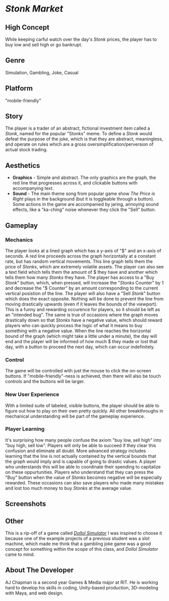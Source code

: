 # *Stonk Market*

## High Concept
While keeping carful watch over the day's *Stonk* prices, the player has to buy low and sell high or go bankrupt.

## Genre
Simulation, Gambling, Joke, Casual

## Platform
"mobile-friendly"

## Story
The player is a trader of an abstract, fictional investment item called a *Stonk*, named for the popular "Stonks" meme. To define a *Stonk* would defeat the purpose of the joke, which is that they are abstract, meaningless, and operate on rules which are a gross oversimplification/perversion of actual stock trading.

## Aesthetics
* **Graphics** - Simple and abstract. The only graphics are the graph, the red line that progresses across it, and clickable buttons with accompanying text.
* **Sound** - The main theme song from popular game show *The Price is Right* plays in the background (but it is toggleable through a button). Some actions in the game are accompanied by jaring, annoying sound effects, like a "ka-ching" noise whenever they click the "Sell" button.

## Gameplay

### Mechanics
The player looks at a lined graph which has a y-axis of "$" and an x-axis of seconds. A red line proceeds across the graph horizontally at a constant rate, but has random vertical movements. This line graph tells them the price of *Stonks*, which are extremely volatile assets. The player can also see a text field which tells them the amount of $ they have and another which tells them how many *Stonks* they have. The player has access to a "Buy *Stonk*" button, which, when pressed, will increase the "*Stonks* Counter" by 1 and decrease the "$ Counter" by an amount corresponding to the current vertical posistion of the line. The player will also have a "Sell *Stonk*" button which does the exact opposite. Nothing will be done to prevent the line from moving drastically upwards (even if it leaves the bounds of the viewport). This is a funny and rewarding occurence for players, so it should be left as an "intended bug". The same is true of occasions where the graph moves drastically down so that *Stonks* have a negative value, which should reward players who can quickly process the logic of what it means to buy something with a negative value. When the line reaches the horizontal bound of the graph (which might take a little under a minute), the day will end and the player will be informed of how much $ they made or lost that day, with a button to proceed the next day, which can occur indefinitely.

### Control
The game will be controlled with just the mouse to click the on-screen buttons. If "mobile-friendly"-ness is achieved, then there will also be touch controls and the buttons will be larger.

### New User Experience
With a limited suite of labeled, visible buttons, the player should be able to figure out how to play on their own pretty quickly. All other breakthroughs in mechanical understanding will be part of the gameplay experience.

### Player Learning
It's surprising how many people confuse the axiom "buy low, sell high" into "buy high, sell low". Players will only be able to succeed if they clear this confusion and eliminate all doubt. More advanced strategy includes learning that the line is not actually contained by the vertical bounds that the graph would imply and is capable of going to drastic values. A player who understands this will be able to coordinate their spending to capitalize on these oppurtunities. Players who understand that they can press the "Buy" button when the value of *Stonks* becomes negative will be especially rewarded. These occasions can also save players who made many mistakes and lost too much money to buy *Stonks* at the average value.

## Screenshots

## Other
This is a rip-off of a game called [*Dollol Simulator*](https://store.steampowered.com/app/806660/Dollal_Simulator_2018/)
I was inspired to choose it because one of the example projects of a previous student was a slot machine, which made me think that a gambling joke game was a good concept for something within the scope of this class, and *Dollol Simulator* came to mind.

## About The Developer
AJ Chapman is a second year Games & Media major at RIT. He is working hard to develop his skills in coding, Unity-based production, 3D-modeling with Maya, and web design.
